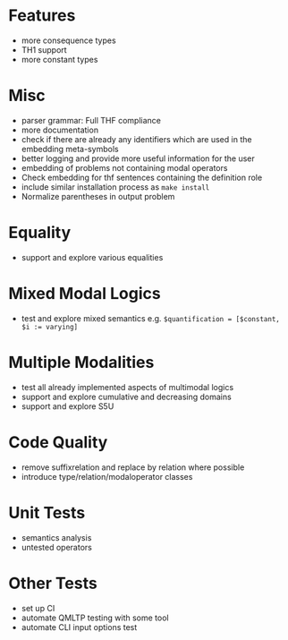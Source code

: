 # Features
* more consequence types
* TH1 support
* more constant types

# Misc
* parser grammar: Full THF compliance
* more documentation
* check if there are already any identifiers which are used in the embedding meta-symbols
* better logging and provide more useful information for the user
* embedding of problems not containing modal operators
* Check embedding for thf sentences containing the definition role
* include similar installation process as ```make install```
* Normalize parentheses in output problem

# Equality
* support and explore various equalities

# Mixed Modal Logics
* test and explore mixed semantics e.g. ```$quantification = [$constant, $i := varying]```

# Multiple Modalities
* test all already implemented aspects of multimodal logics
* support and explore cumulative and decreasing domains
* support and explore S5U

# Code Quality
* remove suffixrelation and replace by relation where possible
* introduce type/relation/modaloperator classes

# Unit Tests
* semantics analysis
* untested operators

# Other Tests
* set up CI
* automate QMLTP testing with some tool
* automate CLI input options test
